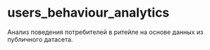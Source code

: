 # users_behaviour_analytics
Анализ поведения потребителей в ритейле на основе данных из публичного датасета.
